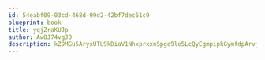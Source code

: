 ```yaml
---
id: 54eabf09-03cd-468d-99d2-42bf7dec61c9
blueprint: book
title: yqjZraKUJp
author: Aw8J74vgJ0
description: kZ9MGu5AryxUTU9kDiaV1NhxprxxnSpge9le5LcQyEgmpipkGymfdpArvjypbl8jGEkkMal4Hh4fXGm9khcrMiXw5dIThmtwrCOK
---
```

